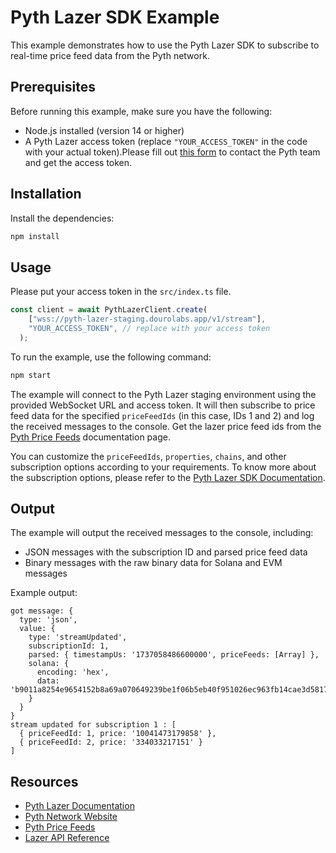 # Pyth Lazer SDK Example

This example demonstrates how to use the Pyth Lazer SDK to subscribe to real-time price feed data from the Pyth network.

## Prerequisites

Before running this example, make sure you have the following:

- Node.js installed (version 14 or higher)
- A Pyth Lazer access token (replace `"YOUR_ACCESS_TOKEN"` in the code with your actual token).Please fill out [this form](https://tally.so/r/nP2lG5) to contact the Pyth team and get the access token.

## Installation

Install the dependencies: 
```bash
npm install
```

## Usage

Please put your access token in the `src/index.ts` file.

```js
const client = await PythLazerClient.create(
    ["wss://pyth-lazer-staging.dourolabs.app/v1/stream"],
    "YOUR_ACCESS_TOKEN", // replace with your access token
  );
```

To run the example, use the following command:
```bash
npm start
```

The example will connect to the Pyth Lazer staging environment using the provided WebSocket URL and access token. It will then subscribe to price feed data for the specified `priceFeedIds` (in this case, IDs 1 and 2) and log the received messages to the console. Get the lazer price feed ids from the [Pyth Price Feeds](https://docs.pyth.network/lazer/price-feed-ids) documentation page.

You can customize the `priceFeedIds`, `properties`, `chains`, and other subscription options according to your requirements.
To know more about the subscription options, please refer to the [Pyth Lazer SDK Documentation](https://docs.pyth.network/lazer/subscribe-price-updates#2-adjust-subscription-parameters).

## Output

The example will output the received messages to the console, including:
- JSON messages with the subscription ID and parsed price feed data
- Binary messages with the raw binary data for Solana and EVM messages

Example output:
```
got message: {
  type: 'json',
  value: {
    type: 'streamUpdated',
    subscriptionId: 1,
    parsed: { timestampUs: '1737058486600000', priceFeeds: [Array] },
    solana: {
      encoding: 'hex',
      data: 'b9011a8254e9654152b8a69a070649239be1f06b5eb40f951026ec963fb14cae3d58178457e8b5e0fd5b228e34282e4bf5d6b3cf946e1a5b9e2e93656b34512da4f8b00ff65210bee4fcf5b1cee1e537fabcfd95010297653b94af04d454fc473e94834f2a0075d3c79340410c72d82b06000302010000000100d22071f6210900000200000001007f66eec54d000000'
    }
  }
}
stream updated for subscription 1 : [
  { priceFeedId: 1, price: '10041473179858' },
  { priceFeedId: 2, price: '334033217151' }
]
```

## Resources

- [Pyth Lazer Documentation](https://docs.pyth.network/lazer)
- [Pyth Network Website](https://pyth.network/)
- [Pyth Price Feeds](https://docs.pyth.network/lazer/price-feed-ids)
- [Lazer API Reference](https://pyth-lazer.dourolabs.app/docs)